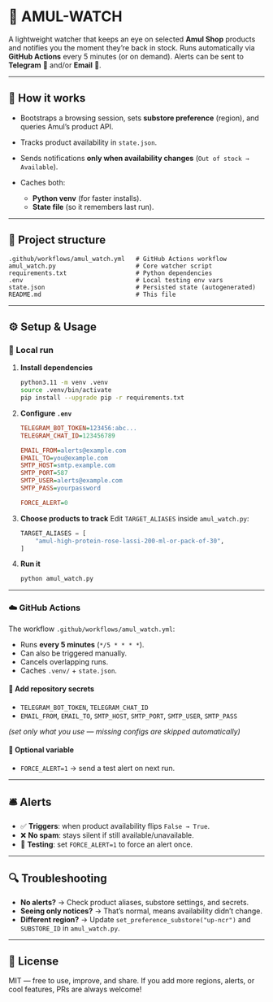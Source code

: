 # 🥛 AMUL-WATCH

A lightweight watcher that keeps an eye on selected **Amul Shop** products and notifies you the moment they’re back in stock.
Runs automatically via **GitHub Actions** every 5 minutes (or on demand). Alerts can be sent to **Telegram** 💬 and/or **Email** 📧.

---

## 🚀 How it works

* Bootstraps a browsing session, sets **substore preference** (region), and queries Amul’s product API.
* Tracks product availability in `state.json`.
* Sends notifications **only when availability changes** (`Out of stock → Available`).
* Caches both:

  * **Python venv** (for faster installs).
  * **State file** (so it remembers last run).

---

## 📂 Project structure

```
.github/workflows/amul_watch.yml   # GitHub Actions workflow
amul_watch.py                      # Core watcher script
requirements.txt                   # Python dependencies
.env                               # Local testing env vars
state.json                         # Persisted state (autogenerated)
README.md                          # This file
```

---

## ⚙️ Setup & Usage

### 🔧 Local run

1. **Install dependencies**

   ```bash
   python3.11 -m venv .venv
   source .venv/bin/activate
   pip install --upgrade pip -r requirements.txt
   ```

2. **Configure `.env`**

   ```ini
   TELEGRAM_BOT_TOKEN=123456:abc...
   TELEGRAM_CHAT_ID=123456789

   EMAIL_FROM=alerts@example.com
   EMAIL_TO=you@example.com
   SMTP_HOST=smtp.example.com
   SMTP_PORT=587
   SMTP_USER=alerts@example.com
   SMTP_PASS=yourpassword

   FORCE_ALERT=0
   ```

3. **Choose products to track**
   Edit `TARGET_ALIASES` inside `amul_watch.py`:

   ```python
   TARGET_ALIASES = [
       "amul-high-protein-rose-lassi-200-ml-or-pack-of-30",
   ]
   ```

4. **Run it**

   ```bash
   python amul_watch.py
   ```

---

### ☁️ GitHub Actions

The workflow `.github/workflows/amul_watch.yml`:

* Runs **every 5 minutes** (`*/5 * * * *`).
* Can also be triggered manually.
* Cancels overlapping runs.
* Caches `.venv/` + `state.json`.

#### 🔑 Add repository secrets

* `TELEGRAM_BOT_TOKEN`, `TELEGRAM_CHAT_ID`
* `EMAIL_FROM`, `EMAIL_TO`, `SMTP_HOST`, `SMTP_PORT`, `SMTP_USER`, `SMTP_PASS`

*(set only what you use — missing configs are skipped automatically)*

#### 🔧 Optional variable

* `FORCE_ALERT=1` → send a test alert on next run.

---

## 🛎️ Alerts

* ✅ **Triggers**: when product availability flips `False → True`.
* ❌ **No spam**: stays silent if still available/unavailable.
* 🧪 **Testing**: set `FORCE_ALERT=1` to force an alert once.

---

## 🔍 Troubleshooting

* **No alerts?** → Check product aliases, substore settings, and secrets.
* **Seeing only notices?** → That’s normal, means availability didn’t change.
* **Different region?** → Update `set_preference_substore("up-ncr")` and `SUBSTORE_ID` in `amul_watch.py`.

---

## 📜 License

MIT — free to use, improve, and share.
If you add more regions, alerts, or cool features, PRs are always welcome!
